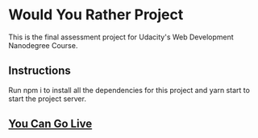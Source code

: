 # Would You Rather Project

This is the final assessment project for Udacity's Web Development Nanodegree Course.
## Instructions
Run npm i to install all the dependencies for this project and yarn start to start the project server.

## [You Can Go Live ](https://would-rather-app.netlify.app/)

